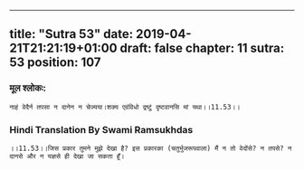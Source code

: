 
---
title: "Sutra 53"
date: 2019-04-21T21:21:19+01:00
draft: false
chapter: 11
sutra: 53
position: 107
---
### मूल श्लोकः:
```
नाहं वेदैर्न तपसा न दानेन न चेज्यया।शक्य एवंविधो द्रष्टुं दृष्टवानसि मां यथा।।11.53।।

```

### Hindi Translation By Swami Ramsukhdas
```
।।11.53।।जिस प्रकार तुमने मुझे देखा है? इस प्रकारका (चतुर्भुजरूपवाला) मैं न तो वेदोंसे? न तपसे? न दानसे और न यज्ञसे ही देखा जा सकता हूँ।

```

